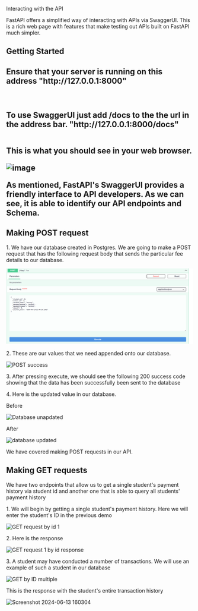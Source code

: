 Interacting with the API
<p> FastAPI offers a simplified way of interacting with APIs via SwaggerUI. This is a rich web page with features that make testing out APIs built on FastAPI much simpler.<p>

<h2> Getting Started <h2>
<p> Ensure that your server is running on this address "http://127.0.0.1:8000"</p>
<br>
<p> To use SwaggerUI just add /docs to the the url in the address bar. "http://127.0.0.1:8000/docs"</p>
<br>
This is what you should see in your web browser.
  
![image](https://github.com/ian-mboya/family-bank-api-project/assets/68651784/0ca2d4db-0a21-4318-96f0-c39b63b4fc28)


As mentioned, FastAPI's SwaggerUI provides a friendly interface to API developers. As we can see, it is able to identify our API endpoints and Schema. 

<h2>Making POST request</h2>
<p>1. We have our database created in Postgres. We are going to make a POST request that has the following request body that sends the particular fee details to our database.</p>


![image](https://github.com/ian-mboya/family-bank-api-project/blob/main/assets/POST%20request%20empty.png?raw=true)

<p>2. These are our values that we need appended onto our database.</p>

![POST success](https://github.com/ian-mboya/family-bank-api-project/assets/68651784/cacae12f-49ca-4e2e-b6a7-1469e03ec785)


<p>3. After pressing execute, we should see the following 200 success code showing that the data has been successfully been sent to the database </p>


<p>4. Here is the updated value in our database.
<p>Before</p>

![Database unapdated](https://github.com/ian-mboya/family-bank-api-project/assets/68651784/60efec03-45cd-4250-9b1c-d5b6fdbc7004)

<p>After</p>

![database updated](https://github.com/ian-mboya/family-bank-api-project/assets/68651784/57b5d880-c986-4bc7-88a1-ac1c7b1c2870)


We have covered making POST requests in our API.


<h2> Making GET requests </h2>
<p>We have two endpoints that allow us to get a single student's payment history via student id and another one that is able to query all students' payment history</p>


<p>1.  We will begin by getting a single student's payment history. Here we will enter the student's ID in the previous demo
</p>

![GET request by id 1](https://github.com/ian-mboya/family-bank-api-project/assets/68651784/45b99d8b-d931-45ee-8c98-026289bd2c79)

<p>2. Here is the response</p>

![GET request 1 by id response](https://github.com/ian-mboya/family-bank-api-project/assets/68651784/2b7d7568-9d08-4fab-873b-de52a6be2117)


<p>3. A student may have conducted a number of transactions. We will use an example of such a student in our database</p>

![GET by ID multiple](https://github.com/ian-mboya/family-bank-api-project/assets/68651784/ca576bce-ae2e-48b4-b7b9-2b4a9af4a3a3)

<p>This is the response with the student's entire transaction history</p>

![Screenshot 2024-06-13 160304](https://github.com/ian-mboya/family-bank-api-project/assets/68651784/28203c04-cd77-4c98-8236-c05015ae86f0)







